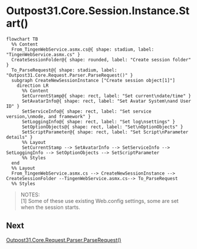 <!-- u250905 -->

# Outpost31.Core.Session.Instance.Start()

```mermaid
flowchart TB
  %% Content
  From_TingenWebService.asmx.cs@{ shape: stadium, label: "TingenWebService.asmx.cs" }
  CreateSessionFolder@{ shape: rounded, label: "Create session folder" }
  To_ParseRequest@{ shape: stadium, label: "Outpost31.Core.Request.Parser.ParseRequest()" }
  subgraph CreateNewSessionInstance ["Create session object[1]"]
    direction LR
      %% Content
      SetCurrentStamp@{ shape: rect, label: "Set current\ndate/time" }
      SetAvatarInfo@{ shape: rect, label: "Set Avatar System\nand User ID" }
      SetServiceInfo@{ shape: rect, label: "Set service version,\nmode, and framework" }
      SetLoggingInfo@{ shape: rect, label: "Set log\nsettings" }    
      SetOptionObjects@{ shape: rect, label: "Set\nOptionObjects" }
      SetScriptParameter@{ shape: rect, label: "Set Script\nParameter details" }
      %% Layout
      SetCurrentStamp --> SetAvatarInfo --> SetServiceInfo --> SetLoggingInfo --> SetOptionObjects --> SetScriptParameter
      %% Styles
  end
  %% Layout
  From_TingenWebService.asmx.cs --> CreateNewSessionInstance --> CreateSessionFolder --TingenWebService.asmx.cs--> To_ParseRequest
  %% Styles 
```

> NOTES:  
> [1] Some of these use existing Web.config settings, some are set when the session starts.

## Next

[Outpost31.Core.Request.Parser.ParseRequest()](tngnopto-parser-parserequest.md)
